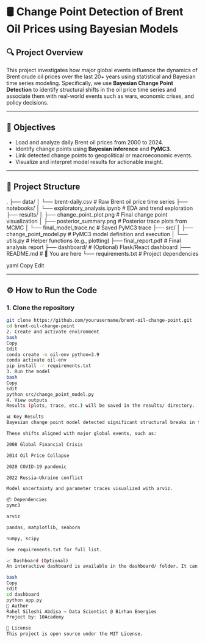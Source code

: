 # 🛢️ Change Point Detection of Brent Oil Prices using Bayesian Models
## 🔍 Project Overview

This project investigates how major global events influence the dynamics of Brent crude oil prices over the last 20+ years using statistical and Bayesian time series modeling. Specifically, we use **Bayesian Change Point Detection** to identify structural shifts in the oil price time series and associate them with real-world events such as wars, economic crises, and policy decisions.

---

## 🧠 Objectives

- Load and analyze daily Brent oil prices from 2000 to 2024.
- Identify change points using **Bayesian inference** and **PyMC3**.
- Link detected change points to geopolitical or macroeconomic events.
- Visualize and interpret model results for actionable insight.

---

## 📁 Project Structure

.
├── data/
│ └── brent-daily.csv # Raw Brent oil price time series
├── notebooks/
│ └── exploratory_analysis.ipynb # EDA and trend exploration
├── results/
│ ├── change_point_plot.png # Final change point visualization
│ ├── posterior_summary.png # Posterior trace plots from MCMC
│ └── final_model_trace.nc # Saved PyMC3 trace
├── src/
│ ├── change_point_model.py # PyMC3 model definition and execution
│ └── utils.py # Helper functions (e.g., plotting)
├── final_report.pdf # Final analysis report
├── dashboard/ # (Optional) Flask/React dashboard
├── README.md # 📄 You are here
└── requirements.txt # Project dependencies

yaml
Copy
Edit

---

## ⚙️ How to Run the Code

### 1. Clone the repository

```bash
git clone https://github.com/yourusername/brent-oil-change-point.git
cd brent-oil-change-point
2. Create and activate environment
bash
Copy
Edit
conda create -n oil-env python=3.9
conda activate oil-env
pip install -r requirements.txt
3. Run the model
bash
Copy
Edit
python src/change_point_model.py
4. View outputs
Results (plots, trace, etc.) will be saved in the results/ directory.

📊 Key Results
Bayesian change point model detected significant structural breaks in the oil price time series.

These shifts aligned with major global events, such as:

2008 Global Financial Crisis

2014 Oil Price Collapse

2020 COVID-19 pandemic

2022 Russia–Ukraine conflict

Model uncertainty and parameter traces visualized with arviz.

📦 Dependencies
pymc3

arviz

pandas, matplotlib, seaborn

numpy, scipy

See requirements.txt for full list.

📈 Dashboard (Optional)
An interactive dashboard is available in the dashboard/ folder. It can be run with:

bash
Copy
Edit
cd dashboard
python app.py
🧠 Author
Rahel Sileshi Abdisa – Data Scientist @ Birhan Energies
Project by: 10Academy

📄 License
This project is open source under the MIT License.